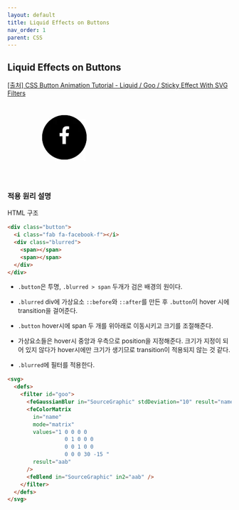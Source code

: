 ```yaml
---
layout: default
title: Liquid Effects on Buttons
nav_order: 1
parent: CSS
---
```


## Liquid Effects on Buttons

[[출처] CSS Button Animation Tutorial - Liquid / Goo / Sticky Effect With SVG Filters](https://youtu.be/eExhAt8luvU)

![result](./img/02/01.gif)

### 적용 원리 설명

HTML 구조

```html
<div class="button">
  <i class="fab fa-facebook-f"></i>
  <div class="blurred">
    <span></span>
    <span></span>
  </div>
</div>
```

- `.button`은 투명, `.blurred > span` 두개가 검은 배경의 원이다.

- `.blurred` div에 가상요소 `::before`와 `::after`를 만든 후 `.button`이 hover 시에 transition을 걸어준다.

- `.button` hover시에 span 두 개를 위아래로 이동시키고 크기를 조절해준다.

- 가상요소들은 hover시 중앙과 우측으로 position을 지정해준다. 크기가 지정이 되어 있지 않다가 hover시에만 크기가 생기므로 transition이 적용되지 않는 것 같다.

- `.blurred`에 필터를 적용한다.

```html
<svg>
  <defs>
    <filter id="goo">
      <feGaussianBlur in="SourceGraphic" stdDeviation="10" result="name" />
      <feColorMatrix
        in="name"
        mode="matrix"
        values="1 0 0 0 0
                  0 1 0 0 0
                  0 0 1 0 0
                  0 0 0 30 -15 "
        result="aab"
      />
      <feBlend in="SourceGraphic" in2="aab" />
    </filter>
  </defs>
</svg>
```
